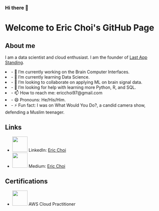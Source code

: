 ### Hi there 👋

<!DOCTYPE html>
<html>
<body>
  <h1>Welcome to Eric Choi's GitHub Page</h1>
  
  <h2>About me</h2>
  <p>I am a data scientist and cloud enthusiast. I am the founder of <a href="https://www.lastappstanding.com">Last App Standing</a>.</p>
  
  <li>- 🔭 I’m currently working on the Brain Computer Interfaces. </li>
  <li>- 🌱 I’m currently learning Data Science. </li>
  <li>- 👯 I’m looking to collaborate on applying ML on brain signal data. </li>
  <li>- 🤔 I’m looking for help with learning more Python, R, and SQL. </li>
  <li>- 📫 How to reach me: ericchoi97@gmail.com </li>
  <li>- 😄 Pronouns: He/His/Him. </li>
  <li>- ⚡ Fun fact: I was on What Would You Do?, a candid camera show, defending a Muslim teenager. </li>
  
  <h2>Links</h2>
  <ul>
    <li> <img src="https://cdn-icons-png.flaticon.com/512/174/174857.png" width="50" height="50"/> LinkedIn: <a href="https://www.linkedin.com/in/ericchoi97">Eric Choi</a> </li>
    <li> <img src="https://cdn-icons-png.flaticon.com/512/174/174857.png" width="50" height="50"/> Medium: <a href="https://medium.com/@ericchoi97">Eric Choi</a> </li>
  </ul>
  
  <h2>Certifications</h2>
  <ul>
    <li> <img src="https://encrypted-tbn0.gstatic.com/images?q=tbn:ANd9GcQisNpekTHV_d4AnfQx3gp_xoyU4k-E6CEW9g&usqp=CAU" width="50" height="50"/> AWS Cloud Practitioner </li>
  </ul>
  
</body>

</html>
